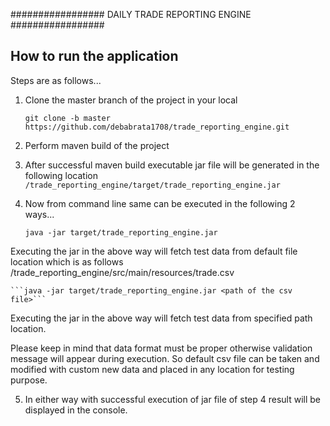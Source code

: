 ################# DAILY TRADE REPORTING ENGINE #################

## How to run the application
Steps are as follows...

1. Clone the master branch of the project in your local
	
	```git clone -b master https://github.com/debabrata1708/trade_reporting_engine.git```

2. Perform maven build of the project

3. After successful maven build executable jar file will be generated in the following location
	```/trade_reporting_engine/target/trade_reporting_engine.jar```

4. Now from command line same can be executed in the following 2 ways...
	
	```java -jar target/trade_reporting_engine.jar```

Executing the jar in the above way will fetch test data from default file location which is as follows
/trade_reporting_engine/src/main/resources/trade.csv

	```java -jar target/trade_reporting_engine.jar <path of the csv file>```

Executing the jar in the above way will fetch test data from specified path location. 

Please keep in mind that data format must be proper otherwise validation message will appear during execution.
So default csv file can be taken and modified with custom new data and placed in any location for testing purpose.

5. In either way with successful execution of jar file of step 4 result will be displayed in the console.
